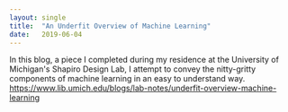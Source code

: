 ```yaml
---
layout: single
title:  "An Underfit Overview of Machine Learning"
date:   2019-06-04
---
```


In this blog, a piece I completed during my residence at the University of Michigan's Shapiro Design Lab, I attempt to convey the nitty-gritty components of machine learning in an easy to understand way.  
<https://www.lib.umich.edu/blogs/lab-notes/underfit-overview-machine-learning>
